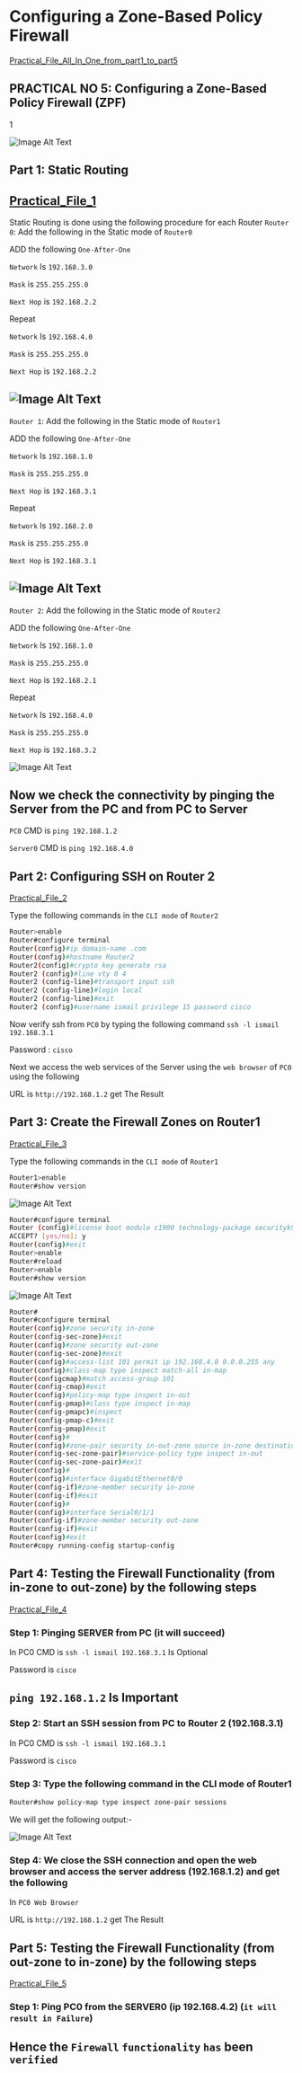 # Configuring a Zone-Based Policy Firewall
[Practical_File_All_In_One_from_part1_to_part5](Configuring%20a%20Zone-Based%20Policy%20Firewall_Final.pkt)

## PRACTICAL NO 5: Configuring a Zone-Based Policy Firewall (ZPF)
<!-- [Practical_File_1](Verify_connectivity_among_devices_before_firewall_configuration(Part_1).pkt) -->
1

![Image Alt Text](5.1.png)

## Part 1: Static Routing
[Practical_File_1](Firewall_part_1.pkt)
---

Static Routing is done using the following procedure for each Router
`Router 0`: Add the following in the Static mode of `Router0`

ADD the following `One-After-One`

`Network` Is `192.168.3.0`

`Mask` is `255.255.255.0`

`Next Hop` is `192.168.2.2`

Repeat

`Network` Is `192.168.4.0`

`Mask` is `255.255.255.0`

`Next Hop` is `192.168.2.2`

![Image Alt Text](5.2.png)
---

`Router 1`: Add the following in the Static mode of `Router1`

ADD the following `One-After-One`

`Network` Is `192.168.1.0`

`Mask` is `255.255.255.0`

`Next Hop` is `192.168.3.1`

Repeat

`Network` Is `192.168.2.0`

`Mask` is `255.255.255.0`

`Next Hop` is `192.168.3.1`

![Image Alt Text](5.3.png)
---
`Router 2`: Add the following in the Static mode of `Router2`

ADD the following `One-After-One`

`Network` Is `192.168.1.0`

`Mask` is `255.255.255.0`

`Next Hop` is `192.168.2.1`

Repeat

`Network` Is `192.168.4.0`

`Mask` is `255.255.255.0`

`Next Hop` is `192.168.3.2`

![Image Alt Text](5.4.png)

Now we check the connectivity by pinging the Server from the PC and from PC to
Server
---
`PC0`
CMD is `ping 192.168.1.2`

`Server0`
CMD is `ping 192.168.4.0`


## Part 2: Configuring SSH on Router 2
[Practical_File_2](Firewall_part_2.pkt)

Type the following commands in the `CLI mode` of `Router2`

```bash
Router>enable
Router#configure terminal
Router(config)#ip domain-name .com
Router(config)#hostname Router2
Router2(config)#crypto key generate rsa
Router2 (config)#line vty 0 4
Router2 (config-line)#transport input ssh
Router2 (config-line)#login local
Router2 (config-line)#exit
Router2 (config)#username ismail privilege 15 password cisco
```
Now verify ssh from `PC0` by typing the following command
`ssh -l ismail 192.168.3.1`

Password : `cisco`

Next we access the web services of the Server using the `web browser` of
`PC0` using the following

URL is `http://192.168.1.2` get The Result

## Part 3: Create the Firewall Zones on Router1
[Practical_File_3](Firewall_part_3.pkt)

Type the following commands in the `CLI mode` of `Router1`

```bash
Router1>enable
Router#show version
```
![Image Alt Text](5.3.1.png)
```bash
Router#configure terminal
Router (config)#license boot module c1900 technology-package securityk9
ACCEPT? [yes/no]: y
Router(config)#exit
Router>enable
Router#reload
Router>enable
Router#show version
```
![Image Alt Text](5.3.2.png)
```bash
Router#
Router#configure terminal
Router(config)#zone security in-zone
Router(config-sec-zone)#exit
Router(config)#zone security out-zone
Router(config-sec-zone)#exit
Router(config)#access-list 101 permit ip 192.168.4.0 0.0.0.255 any
Router(config)#class-map type inspect match-all in-map
Router(configcmap)#match access-group 101
Router(config-cmap)#exit
Router(config)#policy-map type inspect in-out
Router(config-pmap)#class type inspect in-map
Router(config-pmapc)#inspect
Router(config-pmap-c)#exit
Router(config-pmap)#exit
Router(config)#
Router(config)#zone-pair security in-out-zone source in-zone destination out-zone
Router(config-sec-zone-pair)#service-policy type inspect in-out
Router(config-sec-zone-pair)#exit
Router(config)#
Router(config)#interface GigabitEthernet0/0
Router(config-if)#zone-member security in-zone
Router(config-if)#exit
Router(config)#
Router(config)#interface Serial0/1/1
Router(config-if)#zone-member security out-zone
Router(config-if)#exit
Router(config)#exit
Router#copy running-config startup-config
```
## Part 4: Testing the Firewall Functionality (from in-zone to out-zone) by the following steps
[Practical_File_4](Firewall_part_4.pkt)

### Step 1: Pinging SERVER from PC (it will succeed)

In PC0 CMD is `ssh -l ismail 192.168.3.1`   Is Optional

Password is `cisco` 

`ping 192.168.1.2` Is Important 
---
### Step 2: Start an SSH session from PC to Router 2 (192.168.3.1)
In PC0 CMD is `ssh -l ismail 192.168.3.1`

Password is `cisco` 
### Step 3: Type the following command in the CLI mode of Router1
```bash
Router#show policy-map type inspect zone-pair sessions
```
We will get the following output:-

![Image Alt Text](5.4.1.png)
### Step 4: We close the SSH connection and open the web browser and access the server address (192.168.1.2) and get the following

In `PC0 Web Browser`

URL is `http://192.168.1.2` get The Result
## Part 5: Testing the Firewall Functionality (from out-zone to in-zone) by the following steps
[Practical_File_5](Configuring%20a%20Zone-Based%20Policy%20Firewall_Final.pkt)

### Step 1: Ping PC0 from the SERVER0 (ip 192.168.4.2) (`it will result in Failure`)

Hence the `Firewall` `functionality` `has` been `verified`
---